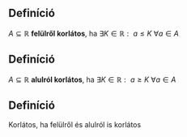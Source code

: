 ## Definíció
$A \subseteq \mathbb{R}$ **felülről korlátos**, ha $\exists K \in \mathbb{R}:\text{ } a \leq K \text{ } \forall a \in A$

## Definíció
$A \subseteq \mathbb{R}$ **alulról korlátos**, ha $\exists K \in \mathbb{R}:\text{ } a \geq K \text{ } \forall a \in A$

## Definíció
Korlátos, ha felülről és alulról is korlátos

